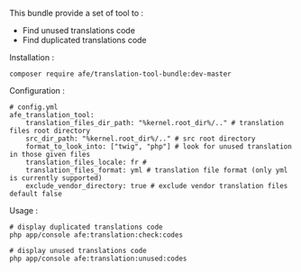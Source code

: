 This bundle provide a set of tool to :
- Find unused translations code
- Find duplicated translations code

Installation :

    composer require afe/translation-tool-bundle:dev-master

Configuration :

```
# config.yml
afe_translation_tool:
    translation_files_dir_path: "%kernel.root_dir%/.." # translation files root directory
    src_dir_path: "%kernel.root_dir%/.." # src root directory
    format_to_look_into: ["twig", "php"] # look for unused translation in those given files
    translation_files_locale: fr #
    translation_files_format: yml # translation file format (only yml is currently supported)
    exclude_vendor_directory: true # exclude vendor translation files default false
```

Usage :

```
# display duplicated translations code
php app/console afe:translation:check:codes

# display unused translations code
php app/console afe:translation:unused:codes
```